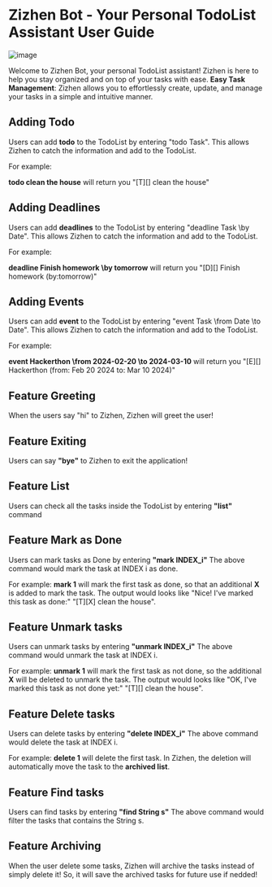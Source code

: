 # Zizhen Bot - Your Personal TodoList Assistant User Guide

![image](https://github.com/YuZizhen/ip/assets/105737133/14ee5aa6-82ae-4561-b431-b6f0d295a7d8)

Welcome to Zizhen Bot, your personal TodoList assistant! Zizhen is here to help you stay organized and on top of your tasks with ease.
**Easy Task Management**: Zizhen allows you to effortlessly create, update, and manage your tasks in a simple and intuitive manner.

## Adding Todo

Users can add **todo** to the TodoList by entering "todo Task".
This allows Zizhen to catch the information and add to the TodoList.

For example:

**todo clean the house** will return you "[T][] clean the house"

## Adding Deadlines

Users can add **deadlines** to the TodoList by entering "deadline Task \by Date".
This allows Zizhen to catch the information and add to the TodoList.

For example:

**deadline Finish homework \by tomorrow** will return you "[D][] Finish homework (by:tomorrow)"

## Adding Events

Users can add **event** to the TodoList by entering "event Task \from Date \to Date".
This allows Zizhen to catch the information and add to the TodoList.

For example:

**event Hackerthon \from 2024-02-20 \to 2024-03-10** will return you "[E][] Hackerthon (from: Feb 20 2024 to: Mar 10 2024)"

## Feature Greeting

When the users say "hi" to Zizhen, Zizhen will greet the user!

## Feature Exiting

Users can say **"bye"** to Zizhen to exit the application!

## Feature List

Users can check all the tasks inside the TodoList by entering **"list"** command

## Feature Mark as Done

Users can mark tasks as Done by entering **"mark INDEX_i"**
The above command would mark the task at INDEX i as done.

For example:
**mark 1** will mark the first task as done, so that an additional **X** is added to mark the task.
The output would looks like 
"Nice! I've marked this task as done:"
"[T][X] clean the house".

## Feature Unmark tasks

Users can unmark tasks by entering **"unmark INDEX_i"**
The above command would unmark the task at INDEX i.

For example:
**unmark 1** will mark the first task as not done, so the additional **X** will be deleted to unmark the task.
The output would looks like 
"OK, I've marked this task as not done yet:"
"[T][] clean the house".

## Feature Delete tasks

Users can delete tasks by entering **"delete INDEX_i"**
The above command would delete the task at INDEX i.

For example:
**delete 1** will delete the first task.
In Zizhen, the deletion will automatically move the task to the **archived list**.

## Feature Find tasks

Users can find tasks by entering **"find String s"**
The above command would filter the tasks that contains the String s.

## Feature Archiving

When the user delete some tasks, Zizhen will archive the tasks instead of simply delete it!
So, it will save the archived tasks for future use if nedded!
